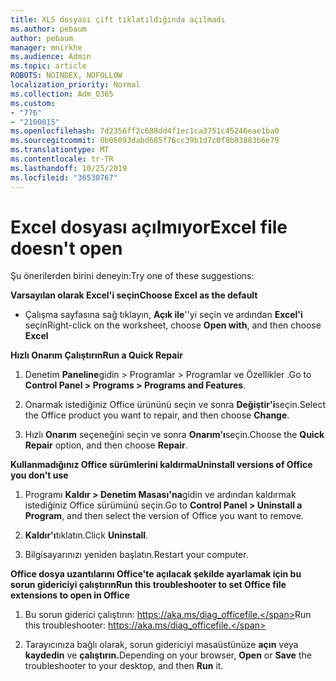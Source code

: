 ```yaml
---
title: XLS dosyası çift tıklatıldığında açılmadı
ms.author: pebaum
author: pebaum
manager: mnirkhe
ms.audience: Admin
ms.topic: article
ROBOTS: NOINDEX, NOFOLLOW
localization_priority: Normal
ms.collection: Adm_O365
ms.custom:
- "776"
- "2100015"
ms.openlocfilehash: 7d2356ff2c688dd4f1ec1ca3751c45246eae1ba0
ms.sourcegitcommit: 0b06093dabd685f76cc39b1d7c0f8b03883b6e79
ms.translationtype: MT
ms.contentlocale: tr-TR
ms.lasthandoff: 10/25/2019
ms.locfileid: "36530767"
---
```

# <a name="excel-file-doesnt-open"></a><span data-ttu-id="af34f-102">Excel dosyası açılmıyor</span><span class="sxs-lookup"><span data-stu-id="af34f-102">Excel file doesn't open</span></span>

<span data-ttu-id="af34f-103">Şu önerilerden birini deneyin:</span><span class="sxs-lookup"><span data-stu-id="af34f-103">Try one of these suggestions:</span></span>

<span data-ttu-id="af34f-104">**Varsayılan olarak Excel'i seçin**</span><span class="sxs-lookup"><span data-stu-id="af34f-104">**Choose Excel as the default**</span></span>

* <span data-ttu-id="af34f-105">Çalışma sayfasına sağ tıklayın, **Açık ile**''yi seçin ve ardından **Excel'i** seçin</span><span class="sxs-lookup"><span data-stu-id="af34f-105">Right-click on the worksheet, choose **Open with**, and then choose **Excel**</span></span>

<span data-ttu-id="af34f-106">**Hızlı Onarım Çalıştırın**</span><span class="sxs-lookup"><span data-stu-id="af34f-106">**Run a Quick Repair**</span></span>

1. <span data-ttu-id="af34f-107">Denetim **Paneline**gidin > Programlar > Programlar ve Özellikler .</span><span class="sxs-lookup"><span data-stu-id="af34f-107">Go to **Control Panel > Programs > Programs and Features**.</span></span>

2. <span data-ttu-id="af34f-108">Onarmak istediğiniz Office ürününü seçin ve sonra **Değiştir'i**seçin.</span><span class="sxs-lookup"><span data-stu-id="af34f-108">Select the Office product you want to repair, and then choose **Change**.</span></span>

3. <span data-ttu-id="af34f-109">Hızlı **Onarım** seçeneğini seçin ve sonra **Onarım'ı**seçin.</span><span class="sxs-lookup"><span data-stu-id="af34f-109">Choose the **Quick Repair** option, and then choose **Repair**.</span></span>

<span data-ttu-id="af34f-110">**Kullanmadığınız Office sürümlerini kaldırma**</span><span class="sxs-lookup"><span data-stu-id="af34f-110">**Uninstall versions of Office you don't use**</span></span>

1. <span data-ttu-id="af34f-111">Programı **Kaldır > Denetim Masası'na**gidin ve ardından kaldırmak istediğiniz Office sürümünü seçin.</span><span class="sxs-lookup"><span data-stu-id="af34f-111">Go to **Control Panel > Uninstall a Program**, and then select the version of Office you want to remove.</span></span>

2. <span data-ttu-id="af34f-112">**Kaldır'ı**tıklatın.</span><span class="sxs-lookup"><span data-stu-id="af34f-112">Click **Uninstall**.</span></span>

3. <span data-ttu-id="af34f-113">Bilgisayarınızı yeniden başlatın.</span><span class="sxs-lookup"><span data-stu-id="af34f-113">Restart your computer.</span></span>

<span data-ttu-id="af34f-114">**Office dosya uzantılarını Office'te açılacak şekilde ayarlamak için bu sorun gidericiyi çalıştırın**</span><span class="sxs-lookup"><span data-stu-id="af34f-114">**Run this troubleshooter to set Office file extensions to open in Office**</span></span>

1. <span data-ttu-id="af34f-115">Bu sorun giderici çalıştırın: https://aka.ms/diag_officefile.</span><span class="sxs-lookup"><span data-stu-id="af34f-115">Run this troubleshooter: https://aka.ms/diag_officefile.</span></span>

2. <span data-ttu-id="af34f-116">Tarayıcınıza bağlı olarak, sorun gidericiyi masaüstünüze **açın** veya **kaydedin** ve **çalıştırın.**</span><span class="sxs-lookup"><span data-stu-id="af34f-116">Depending on your browser, **Open** or **Save** the troubleshooter to your desktop, and then **Run** it.</span></span>
